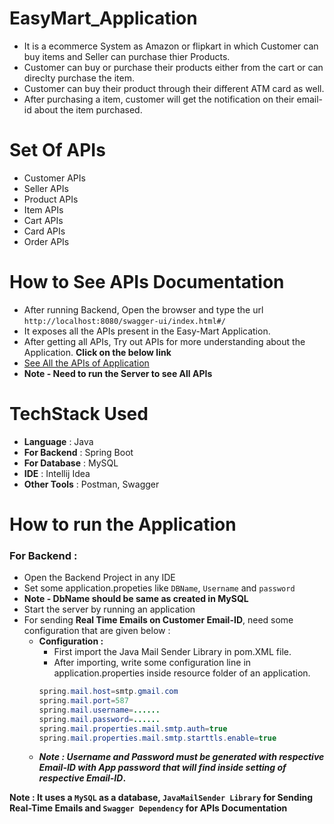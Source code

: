 # EasyMart_Application
* It is a ecommerce System as Amazon or flipkart in which Customer can buy items and Seller can purchase thier Products.
* Customer can buy or purchase their products either from the cart or can direclty purchase the item.
* Customer can buy their product through their different ATM card as well.
* After purchasing a item, customer will get the notification on their email-id about the item purchased.

# Set Of APIs
* Customer APIs
* Seller APIs
* Product APIs
* Item APIs
* Cart APIs
* Card APIs
* Order APIs

# How to See APIs Documentation
* After running Backend, Open the browser and type the url `http://localhost:8080/swagger-ui/index.html#/` 
* It exposes all the APIs present in the Easy-Mart Application.
* After getting all APIs, Try out APIs for more understanding about the Application. **Click on the below link**
* [See All the APIs of Application](http://localhost:8080/swagger-ui/index.html#/)
* **Note - Need to run the Server to see All APIs**

# TechStack Used
* **Language** : Java
* **For Backend** : Spring Boot
* **For Database** : MySQL
* **IDE** : Intellij Idea
* **Other Tools** : Postman, Swagger


# How to run the Application

### For Backend :
* Open the Backend Project in any IDE
* Set some application.propeties like `DBName`, `Username` and `password`
* **Note - DbName should be same as created in MySQL**
* Start the server by running an application
* For sending **Real Time Emails on Customer Email-ID**, need some configuration that are given below :
     * **Configuration :**
        * First import the Java Mail Sender Library in pom.XML file.
        * After importing, write some configuration line in application.properties inside resource folder of an application.
        ```Java
        spring.mail.host=smtp.gmail.com
        spring.mail.port=587
        spring.mail.username=......
        spring.mail.password=......
        spring.mail.properties.mail.smtp.auth=true
        spring.mail.properties.mail.smtp.starttls.enable=true
    * **_Note : Username and Password must be generated with respective Email-ID with App password that will find inside setting of           respective Email-ID_.**

**Note : It uses a `MySQL` as a database, `JavaMailSender Library` for Sending Real-Time Emails and  `Swagger Dependency` for APIs Documentation**
